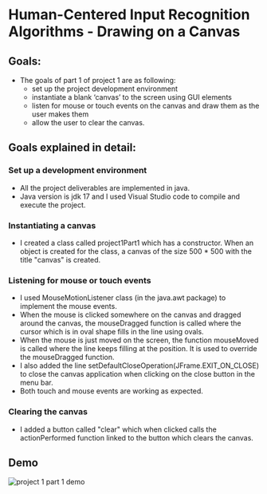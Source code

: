 
# Human-Centered Input Recognition Algorithms - Drawing on a Canvas

## Goals:
- The goals of part 1 of project 1 are as following:
  - set up the project development environment
  - instantiate a blank ‘canvas’ to the screen using GUI elements
  - listen for mouse or touch events on the canvas and draw them as the user makes them
  - allow the user to clear the canvas.
  
  
## Goals explained in detail:
### Set up a development environment
   * All the project deliverables are implemented in java.
   * Java version is jdk 17 and I used Visual Studio code to compile and execute the project.

### Instantiating a canvas
   * I created a class called project1Part1 which has a constructor. When an object is created for the class, a canvas of the size 500 * 500 with the title "canvas" is created.

### Listening for mouse or touch events
   * I used MouseMotionListener class (in the java.awt package) to implement the mouse events.
   * When the mouse is clicked somewhere on the canvas and dragged around the canvas, the mouseDragged function is called where the cursor which is in oval shape fills in the line using ovals.
   * When the mouse is just moved on the screen, the function mouseMoved is called where the line keeps filling at the position. It is used to override the mouseDragged function.
   * I also added the line setDefaultCloseOperation(JFrame.EXIT_ON_CLOSE) to close the canvas application when clicking on the close button in the menu bar.
   * Both touch and mouse events are working as expected.

### Clearing the canvas
   * I added a button called "clear" which when clicked calls the actionPerformed function linked to the button which clears the canvas.
   
## Demo
![project 1 part 1 demo](https://github.com/sheelaippili/CIS6930-Human-centered-Input-Recognition-Algorithms/blob/main/project1Part1/project1Part1GIF.gif)
